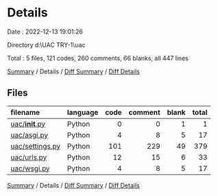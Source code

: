 # Details

Date : 2022-12-13 19:01:26

Directory d:\\UAC TRY-1\\uac

Total : 5 files,  121 codes, 260 comments, 66 blanks, all 447 lines

[Summary](results.md) / Details / [Diff Summary](diff.md) / [Diff Details](diff-details.md)

## Files
| filename | language | code | comment | blank | total |
| :--- | :--- | ---: | ---: | ---: | ---: |
| [uac/__init__.py](/uac/__init__.py) | Python | 0 | 0 | 1 | 1 |
| [uac/asgi.py](/uac/asgi.py) | Python | 4 | 8 | 5 | 17 |
| [uac/settings.py](/uac/settings.py) | Python | 101 | 229 | 49 | 379 |
| [uac/urls.py](/uac/urls.py) | Python | 12 | 15 | 6 | 33 |
| [uac/wsgi.py](/uac/wsgi.py) | Python | 4 | 8 | 5 | 17 |

[Summary](results.md) / Details / [Diff Summary](diff.md) / [Diff Details](diff-details.md)